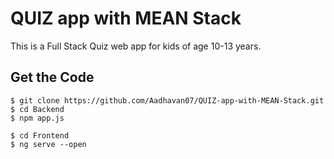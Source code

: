 # QUIZ app with MEAN Stack
This is a Full Stack Quiz web app for kids of age 10-13 years.

## Get the Code

```
$ git clone https://github.com/Aadhavan07/QUIZ-app-with-MEAN-Stack.git
$ cd Backend
$ npm app.js

$ cd Frontend
$ ng serve --open




        